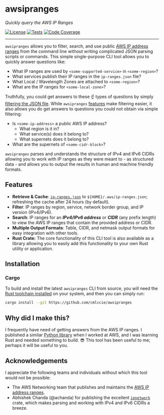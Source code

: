 # awsipranges

_Quickly query the AWS IP Ranges_

[![License](https://img.shields.io/github/license/cmlccie/awsipranges)](https://github.com/cmlccie/awsipranges/blob/main/LICENSE)
[![Tests](https://github.com/cmlccie/awsipranges/actions/workflows/tests.yml/badge.svg?branch=main)](https://github.com/cmlccie/awsipranges/actions/workflows/tests.yml)
[![Code Coverage](https://codecov.io/gh/cmlccie/awsipranges/graph/badge.svg?token=2NS0NOYQ0Y)](https://codecov.io/gh/cmlccie/awsipranges)

---

`awsipranges` allows you to filter, search, and use public [AWS IP address ranges](https://docs.aws.amazon.com/vpc/latest/userguide/aws-ip-ranges.html) from the command line without writing complicated JSON parsing scripts or commands. This simple single-purpose CLI tool allows you to quickly answer questions like:

- What IP ranges are used by `<some-supported-service>` in `<some-region>`?
- What services publish their IP ranges in the `ip-ranges.json` file?
- What Local / Wavelength Zones are attached to `<some-region>`?
- What are the IP ranges for `<some-local-zone>`?

Truthfully, you could get answers to these ☝️ types of questions by simply [filtering the JSON file](https://docs.aws.amazon.com/vpc/latest/userguide/aws-ip-work-with.html#filter-json-file). While `awsipranges` [features](#features) make filtering easier, it also allows you do get answers to questions you could not obtain via simple filtering:

- Is `<some-ip-address>` a public AWS IP address?
  - What region is it in?
  - What service(s) does it belong to?
  - What supernets does it belong to?
- What are the supernets of `<some-cidr-block>`?

`awsipranges` parses and understands the structure of IPv4 and IPv6 CIDRs allowing you to work with IP ranges as they were meant to - as structured data - and allows you to output the results in human and machine friendly formats.

## Features

- **Retrieve & Cache**: [`ip-ranges.json`](https://ip-ranges.amazonaws.com/ip-ranges.json) to `${HOME}/.aws/ip-ranges.json`; refreshing the cache after 24 hours (by default).
- **Filter**: IP ranges by region, service, network border group, and IP version (IPv4/IPv6).
- **Search**: IP ranges for an _**IPv4/IPv6 address**_ or _**CIDR**_ (any prefix length) to view the AWS IP ranges that contain the provided address or CIDR.
- **Multiple Output Formats**: Table, CIDR, and netmask output formats for easy integration with other tools.
- **Rust Crate:** The core functionality of this CLI tool is also available as a library allowing you to easily add this functionality to your own Rust utility or application.

## Installation

### Cargo

To build and install the latest `awsipranges` CLI from source, you will need the [Rust toolchain installed](https://www.rust-lang.org/tools/install) on your system, and then you can simply run:

```bash
cargo install --git https://github.com/cmlccie/awsipranges
```

## Why did I make this?

I frequently have need of getting answers from the AWS IP ranges. I published a similar [Python library](https://github.com/aws-samples/awsipranges) when I worked at AWS, and I was learning Rust and needed something to build. 😎 This tool has been useful to me; perhaps it will be useful to you.

## Acknowledgements

I appreciate the following teams and individuals without which this tool would not be possible:

- The AWS Networking team that publishes and maintains the [AWS IP address ranges](https://docs.aws.amazon.com/vpc/latest/userguide/aws-ip-ranges.html).
- Abhishek Chanda (@achanda) for publishing the excellent [`ipnetwork`](https://crates.io/crates/ipnetwork) crate, which makes parsing and working with IPv4 and IPv6 CIDRs a breeze.
